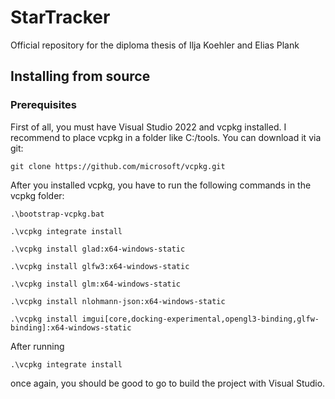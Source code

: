 # StarTracker

Official repository for the diploma thesis of Ilja Koehler and Elias Plank

## Installing from source

### Prerequisites

First of all, you must have Visual Studio 2022 and vcpkg installed. I recommend to place vcpkg in a folder like C:/tools. You can download it via git:

```psh
git clone https://github.com/microsoft/vcpkg.git
```
After you installed vcpkg, you have to run the following commands in the vcpkg folder:

```psh
.\bootstrap-vcpkg.bat
```

```psh
.\vcpkg integrate install
```

```psh
.\vcpkg install glad:x64-windows-static
```
```psh
.\vcpkg install glfw3:x64-windows-static
```
```psh
.\vcpkg install glm:x64-windows-static
```
```psh
.\vcpkg install nlohmann-json:x64-windows-static
```
```psh
.\vcpkg install imgui[core,docking-experimental,opengl3-binding,glfw-binding]:x64-windows-static
```

After running

```psh
.\vcpkg integrate install
```

once again, you should be good to go to build the project with Visual Studio.
